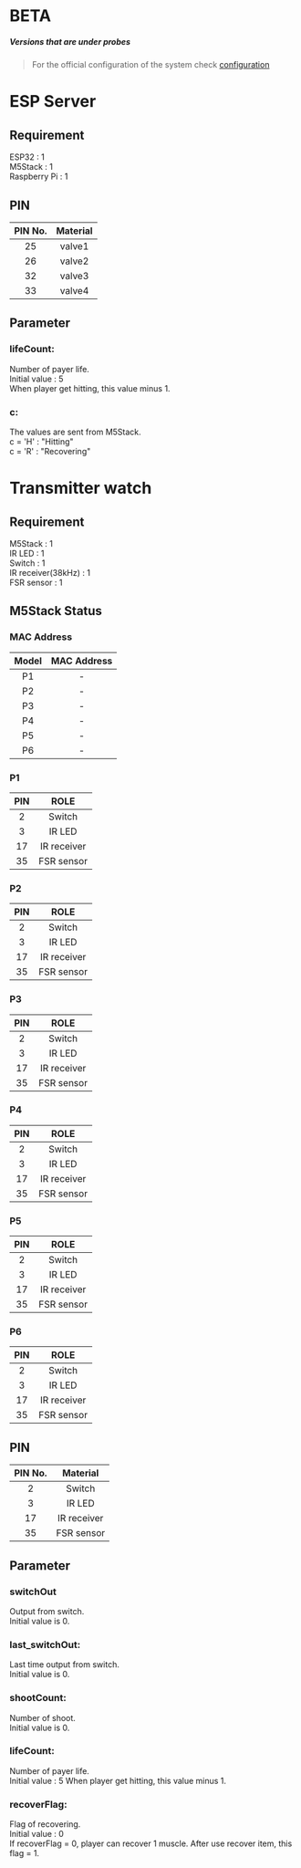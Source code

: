 # BETA

##### Versions that are under probes

> For the official configuration of the system check [configuration](https://github.com/totovr/SuperHuman/blob/master/Configuration.md)

# ESP Server
## Requirement
ESP32 : 1  
M5Stack : 1  
Raspberry Pi : 1  

## PIN
| PIN No. | Material |
|:-: |:-:|
| 25 | valve1 |
| 26 | valve2 |
| 32 | valve3 |
| 33 | valve4 |

## Parameter
### lifeCount:
Number of payer life.  
Initial value : 5  
When player get hitting, this value minus 1.

### c:
The values are sent from M5Stack.  
c = 'H' : "Hitting"  
c = 'R' : "Recovering"  

# Transmitter watch
## Requirement
M5Stack : 1  
IR LED : 1  
Switch : 1  
IR receiver(38kHz) : 1  
FSR sensor : 1  

## M5Stack Status
### MAC Address
| Model | MAC Address |
|:-: |:-:|
| P1 | - |
| P2 | - |
| P3 | - |
| P4 | - |
| P5 | - |
| P6 | - |

### P1
| PIN | ROLE |
|:-: |:-:|
| 2 | Switch |
| 3 | IR LED |
| 17 | IR receiver |
| 35 | FSR sensor |

### P2
| PIN | ROLE |
|:-: |:-:|
| 2 | Switch |
| 3 | IR LED |
| 17 | IR receiver |
| 35 | FSR sensor |

### P3
| PIN | ROLE |
|:-: |:-:|
| 2 | Switch |
| 3 | IR LED |
| 17 | IR receiver |
| 35 | FSR sensor |

### P4
| PIN | ROLE |
|:-: |:-:|
| 2 | Switch |
| 3 | IR LED |
| 17 | IR receiver |
| 35 | FSR sensor |

### P5
| PIN | ROLE |
|:-: |:-:|
| 2 | Switch |
| 3 | IR LED |
| 17 | IR receiver |
| 35 | FSR sensor |

### P6
| PIN | ROLE |
|:-: |:-:|
| 2 | Switch |
| 3 | IR LED |
| 17 | IR receiver |
| 35 | FSR sensor |


## PIN
| PIN No. | Material |
|:-: |:-:|
| 2 | Switch |
| 3 | IR LED |
| 17 | IR receiver |
| 35 | FSR sensor |

## Parameter
### switchOut
Output from switch.  
Initial value is 0.

### last_switchOut:
Last time output from switch.  
Initial value is 0.

### shootCount:
Number of shoot.  
Initial value is 0.

### lifeCount:
Number of payer life.  
Initial value : 5
When player get hitting, this value minus 1.

### recoverFlag:
Flag of recovering.  
Initial value : 0  
If recoverFlag = 0, player can recover 1 muscle. After use recover item, this flag = 1.  


